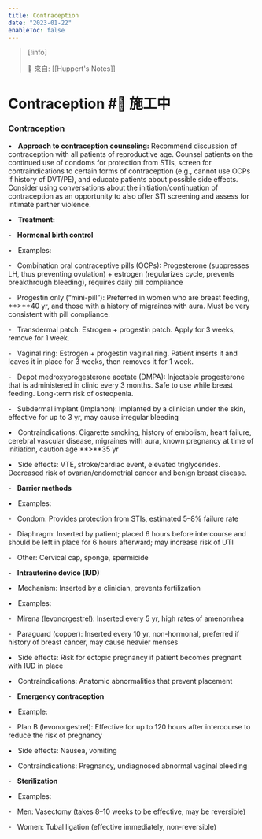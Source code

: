 ```yaml
---
title: Contraception
date: "2023-01-22"
enableToc: false
---
```


> [!info]
>
> 🌱 來自: [[Huppert's Notes]]

# Contraception #🚧 施工中

### Contraception

•   **Approach to contraception counseling:** Recommend discussion of contraception with all patients of reproductive age. Counsel patients on the continued use of condoms for protection from STIs, screen for contraindications to certain forms of contraception (e.g., cannot use OCPs if history of DVT/PE), and educate patients about possible side effects. Consider using conversations about the initiation/continuation of contraception as an opportunity to also offer STI screening and assess for intimate partner violence.

•   **Treatment:**

-   **Hormonal birth control**

•   Examples:

-   Combination oral contraceptive pills (OCPs): Progesterone (suppresses LH, thus preventing ovulation) \+ estrogen (regularizes cycle, prevents breakthrough bleeding), requires daily pill compliance

-   Progestin only (“mini-pill”): Preferred in women who are breast feeding, **>**40 yr, and those with a history of migraines with aura. Must be very consistent with pill compliance.

-   Transdermal patch: Estrogen \+ progestin patch. Apply for 3 weeks, remove for 1 week.

-   Vaginal ring: Estrogen \+ progestin vaginal ring. Patient inserts it and leaves it in place for 3 weeks, then removes it for 1 week.

-   Depot medroxyprogesterone acetate (DMPA): Injectable progesterone that is administered in clinic every 3 months. Safe to use while breast feeding. Long-term risk of osteopenia.

-   Subdermal implant (Implanon): Implanted by a clinician under the skin, effective for up to 3 yr, may cause irregular bleeding

•   Contraindications: Cigarette smoking, history of embolism, heart failure, cerebral vascular disease, migraines with aura, known pregnancy at time of initiation, caution age **>**35 yr

•   Side effects: VTE, stroke/cardiac event, elevated triglycerides. Decreased risk of ovarian/endometrial cancer and benign breast disease.

-   **Barrier methods**

•   Examples:

-   Condom: Provides protection from STIs, estimated 5–8% failure rate

-   Diaphragm: Inserted by patient; placed 6 hours before intercourse and should be left in place for 6 hours afterward; may increase risk of UTI

-   Other: Cervical cap, sponge, spermicide

-   **Intrauterine device (IUD)**

•   Mechanism: Inserted by a clinician, prevents fertilization

•   Examples:

-   Mirena (levonorgestrel): Inserted every 5 yr, high rates of amenorrhea

-   Paraguard (copper): Inserted every 10 yr, non-hormonal, preferred if history of breast cancer, may cause heavier menses

•   Side effects: Risk for ectopic pregnancy if patient becomes pregnant with IUD in place

•   Contraindications: Anatomic abnormalities that prevent placement

-   **Emergency contraception**

•   Example:

-   Plan B (levonorgestrel): Effective for up to 120 hours after intercourse to reduce the risk of pregnancy

•   Side effects: Nausea, vomiting

•   Contraindications: Pregnancy, undiagnosed abnormal vaginal bleeding

-   **Sterilization**

•   Examples:

-   Men: Vasectomy (takes 8–10 weeks to be effective, may be reversible)

-   Women: Tubal ligation (effective immediately, non-reversible)


